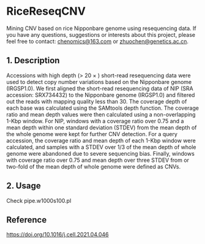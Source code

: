 # RiceReseqCNV
Mining CNV based on rice Nipponbare genome using resequencing data.
If you have any questions, suggestions or interests about this project, please feel free to contact: chenomics@163.com or zhuochen@genetics.ac.cn.

## 1. Description
Accessions with high depth (> 20 × ) short-read resequencing data were used to detect copy number variations based on the Nipponbare genome (IRGSP1.0). We first aligned the short-read resequencing data of NIP (SRA accession: SRX734432) to the Nipponbare genome (IRGSP1.0) and filtered out the reads with mapping quality less than 30. The coverage depth of each base was calculated using the SAMtools depth function. The coverage ratio and mean depth values were then calculated using a non-overlapping 1-Kbp window. For NIP, windows with a coverage ratio over 0.75 and a mean depth within one standard deviation (STDEV) from the mean depth of the whole genome were kept for further CNV detection. For a query accession, the coverage ratio and mean depth of each 1-Kbp window were calculated, and samples with a STDEV over 1/3 of the mean depth of whole genome were abandoned due to severe sequencing bias. Finally, windows with coverage ratio over 0.75 and mean depth over three STDEV from or two-fold of the mean depth of whole genome were defined as CNVs.

## 2. Usage
Check pipe.w1000s100.pl

## Reference
https://doi.org/10.1016/j.cell.2021.04.046
